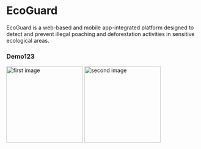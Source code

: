# EcoGuard

EcoGuard is a web-based and mobile app-integrated platform designed to detect and prevent illegal poaching and deforestation activities in sensitive ecological areas.


### Demo123

<img src="screenshots/first.png" alt="first image" width="200"> <img src="screenshots/second.png" alt="second image" width="200">
